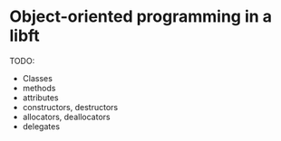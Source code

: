 # Object-oriented programming in a libft


TODO:

- Classes
- methods
- attributes
- constructors, destructors
- allocators, deallocators
- delegates
